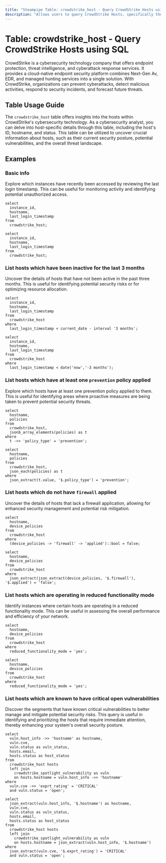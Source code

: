 ```yaml
---
title: "Steampipe Table: crowdstrike_host - Query CrowdStrike Hosts using SQL"
description: "Allows users to query CrowdStrike Hosts, specifically the host details, providing insights into host security posture and potential vulnerabilities."
---
```


# Table: crowdstrike_host - Query CrowdStrike Hosts using SQL

CrowdStrike is a cybersecurity technology company that offers endpoint protection, threat intelligence, and cyberattack response services. It provides a cloud-native endpoint security platform combines Next-Gen Av, EDR, and managed hunting services into a single solution. With CrowdStrike, organizations can prevent cyberattacks, detect malicious activities, respond to security incidents, and forecast future threats.

## Table Usage Guide

The `crowdstrike_host` table offers insights into the hosts within CrowdStrike's cybersecurity technology. As a cybersecurity analyst, you can delve into host-specific details through this table, including the host's ID, hostname, and status. This table can be utilized to uncover crucial information about hosts, such as their current security posture, potential vulnerabilities, and the overall threat landscape.

## Examples

### Basic info
Explore which instances have recently been accessed by reviewing the last login timestamp. This can be useful for monitoring activity and identifying potential unauthorized access.

```sql+postgres
select
  instance_id,
  hostname,
  last_login_timestamp
from
  crowdstrike_host;
```

```sql+sqlite
select
  instance_id,
  hostname,
  last_login_timestamp
from
  crowdstrike_host;
```

### List hosts which have been inactive for the last 3 months
Uncover the details of hosts that have not been active in the past three months. This is useful for identifying potential security risks or for optimizing resource allocation.

```sql+postgres
select
  instance_id,
  hostname,
  last_login_timestamp
from
  crowdstrike_host
where
  last_login_timestamp < current_date - interval '3 months';
```

```sql+sqlite
select
  instance_id,
  hostname,
  last_login_timestamp
from
  crowdstrike_host
where
  last_login_timestamp < date('now','-3 months');
```

### List hosts which have at least one `prevention` policy applied
Explore which hosts have at least one prevention policy applied to them. This is useful for identifying areas where proactive measures are being taken to prevent potential security threats.

```sql+postgres
select
  hostname,
  policies
from
  crowdstrike_host,
  jsonb_array_elements(policies) as t
where
  t ->> 'policy_type' = 'prevention';
```

```sql+sqlite
select
  hostname,
  policies
from
  crowdstrike_host,
  json_each(policies) as t
where
  json_extract(t.value, '$.policy_type') = 'prevention';
```

### List hosts which do not have `firewall` applied
Uncover the details of hosts that lack a firewall application, allowing for enhanced security management and potential risk mitigation.

```sql+postgres
select
  hostname,
  device_policies
from
  crowdstrike_host
where
  (device_policies -> 'firewall' -> 'applied')::bool = false;
```

```sql+sqlite
select
  hostname,
  device_policies
from
  crowdstrike_host
where
  json_extract(json_extract(device_policies, '$.firewall'), '$.applied') = 'false';
```

### List hosts which are operating in reduced functionality mode
Identify instances where certain hosts are operating in a reduced functionality mode. This can be useful in assessing the overall performance and efficiency of your network.

```sql+postgres
select
  hostname,
  device_policies
from
  crowdstrike_host
where
  reduced_functionality_mode = 'yes';
```

```sql+sqlite
select
  hostname,
  device_policies
from
  crowdstrike_host
where
  reduced_functionality_mode = 'yes';
```

### List hosts which are known to have critical open vulnerabilities
Discover the segments that have known critical vulnerabilities to better manage and mitigate potential security risks. This query is useful in identifying and prioritizing the hosts that require immediate attention, thereby enhancing your system's overall security posture.

```sql+postgres
select
  vuln.host_info ->> 'hostname' as hostname,
  vuln.cve,
  vuln.status as vuln_status,
  hosts.email,
  hosts.status as host_status
from
  crowdstrike_host hosts
  left join
    crowdstrike_spotlight_vulnerability as vuln
    on hosts.hostname = vuln.host_info ->> 'hostname'
where
  vuln.cve ->> 'exprt_rating' = 'CRITICAL'
  and vuln.status = 'open';
```

```sql+sqlite
select
  json_extract(vuln.host_info, '$.hostname') as hostname,
  vuln.cve,
  vuln.status as vuln_status,
  hosts.email,
  hosts.status as host_status
from
  crowdstrike_host hosts
  left join
    crowdstrike_spotlight_vulnerability as vuln
    on hosts.hostname = json_extract(vuln.host_info, '$.hostname')
where
  json_extract(vuln.cve, '$.exprt_rating') = 'CRITICAL'
  and vuln.status = 'open';
```